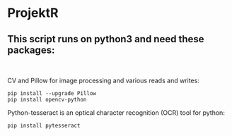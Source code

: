 # ProjektR

## This script runs on python3 and need these packages:<br />
<br />

CV and Pillow for image processing and various reads and writes:
```
pip install --upgrade Pillow
pip install opencv-python
```
Python-tesseract is an optical character recognition (OCR) tool for python:
```
pip install pytesseract
```